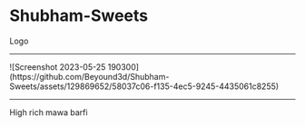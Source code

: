 # Shubham-Sweets
Logo
<hr>
![Screenshot 2023-05-25 190300](https://github.com/Beyound3d/Shubham-Sweets/assets/129869652/58037c06-f135-4ec5-9245-4435061c8255)
<hr>
High rich mawa barfi
